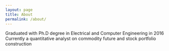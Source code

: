 ```yaml
---
layout: page
title: About
permalink: /about/
---
```


Graduated with Ph.D degree in Electrical and Computer Engineering in 2016  
Currently a quantitative analyst on commodity future and stock portfolio construction

